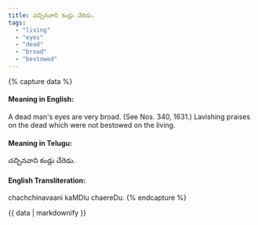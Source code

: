 ```yaml
---
title: చచ్చినవాని కండ్లు చేరెడు.
tags:
  - "living"
  - "eyes"
  - "dead"
  - "broad"
  - "bestowed"
---
```


{% capture data %}
#### Meaning in English:
A dead man's eyes are very broad.
(See Nos. 340, 1631.)
Lavishing praises on the dead which were not bestowed on the living.

#### Meaning in Telugu:
చచ్చినవాని కండ్లు చేరెడు.

#### English Transliteration:
chachchinavaani kaMDlu chaereDu.
{% endcapture %}

{{ data | markdownify }}

